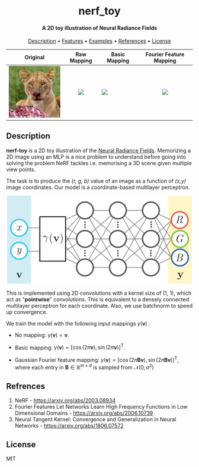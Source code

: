 <h1 align="center">
  <br>
  nerf_toy
  <br>
</h1>

<h4 align="center">A 2D toy illustration of Neural Radiance Fields</h4>


<p align="center">
  <a href="#description">Description</a> •
  <a href="#features">Features</a> •
  <a href="#examples">Examples</a> •
  <a href="#references">References</a> •
  <a href="#license">License</a>
</p>


<div align="center">

|                                                Original                                                |                                                Raw Mapping                                                 | Basic Mapping                                                                                                |                                          Fourier Feature Mapping                                           |
|:------------------------------------------------------------------------------------------------------:|:----------------------------------------------------------------------------------------------------------:|--------------------------------------------------------------------------------------------------------------|:----------------------------------------------------------------------------------------------------------:|
| <img src="https://raw.githubusercontent.com/shubhamwagh/nerf-toy/main/data/lion_face.jpg" width="175"> | <img src="https://raw.githubusercontent.com/shubhamwagh/nerf-toy/main/misc/raw_lion_face.gif" width="175"> | <img src="https://raw.githubusercontent.com/shubhamwagh/nerf-toy/main/misc/basic_lion_face.gif" width="175"> | <img src="https://raw.githubusercontent.com/shubhamwagh/nerf-toy/main/misc/rff_lion_face.gif" width="175"> |

</div>

## Description

**nerf-toy** is a 2D toy illustration of the [Neural Radiance Fields](http://www.matthewtancik.com/nerf). Memorizing a
2D image using an MLP is a nice problem to understand before going into solving the problem
NeRF tackles i.e. memorising a 3D scene given multiple view points.

The task is to produce the _(r, g, b)_ value of an image as a
function of _(x,y)_ image coordinates. Our model is a coordinate-based multilayer perceptron.

<p align="center">
    <img src="https://raw.githubusercontent.com/shubhamwagh/nerf-toy/main/data/network_diagram.png">
</p>

This is implemented using 2D convolutions with a kernel size of (1, 1), which act as "**pointwise**" convolutions. This
is equivalent to a densely connected multilayer perceptron for each coordinate.
Also, we use batchnorm to speed up convergence.


We train the model with the following input mappings $\gamma (\mathbf{v})$ :

- No mapping: $\gamma(\mathbf{v})= \mathbf{v}$. 

- Basic mapping: $\gamma(\mathbf{v})=\left[ \cos(2 \pi \mathbf{v}),\sin(2 \pi \mathbf{v}) \right]^\mathrm{T}$. 

<!-- - Positional encoding: $\gamma(\mathbf{v})=\left[ \ldots, \cos(2 \pi \sigma^{j/m} \mathbf{v}),\sin(2 \pi \sigma^{j/m} \mathbf{v}), \ldots \right]^\mathrm{T}$ for $j = 0, \ldots, m-1$.  -->

- Gaussian Fourier feature mapping: $\gamma(\mathbf{v})= \left[ \cos(2 \pi \mathbf B \mathbf{v}), \sin(2 \pi \mathbf B \mathbf{v}) \right]^\mathrm{T}$, 
where each entry in $\mathbf B \in \mathbb R^{m \times d}$ is sampled from $\mathcal N(0,\sigma^2)$

## Refrences

1. NeRF - https://arxiv.org/abs/2003.08934
2. Fourier Features Let Networks Learn High Frequency Functions in Low Dimensional Domains - https://arxiv.org/abs/2006.10739
3. Neural Tangent Kernel: Convergence and Generalization in Neural Networks - https://arxiv.org/abs/1806.07572

## License

MIT